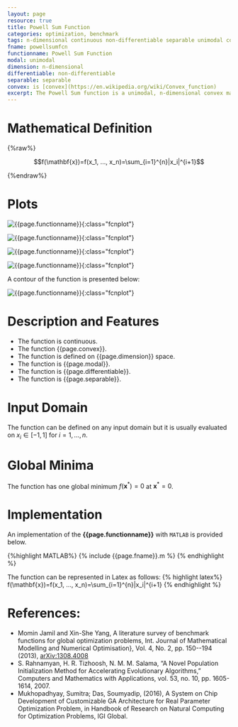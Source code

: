 ```yaml
---
layout: page
resource: true
title: Powell Sum Function
categories: optimization, benchmark
tags: n-dimensional continuous non-differentiable separable unimodal convex
fname: powellsumfcn
functionname: Powell Sum Function
modal: unimodal
dimension: n-dimensional
differentiable: non-differentiable
separable: separable
convex: is [convex](https://en.wikipedia.org/wiki/Convex_function)
excerpt: The Powell Sum function is a unimodal, n-dimensional convex mathematical function widely used for testing optimization algorithms
---
```


# Mathematical Definition

{%raw%} 

$$f(\mathbf{x})=f(x_1, ..., x_n)=\sum_{i=1}^{n}|x_i|^{i+1}$$

{%endraw%}

# Plots
![{{page.functionname}}]({{site.baseurl}}/doc/plots/{{page.fname}}.png){:class="fcnplot"}

![{{page.functionname}}]({{site.baseurl}}/doc/plots/{{page.fname}}_2.png){:class="fcnplot"}

![{{page.functionname}}]({{site.baseurl}}/doc/plots/{{page.fname}}_3.png){:class="fcnplot"}

![{{page.functionname}}]({{site.baseurl}}/doc/plots/{{page.fname}}_4.png){:class="fcnplot"}

A contour of the function is presented below:

![{{page.functionname}}]({{site.baseurl}}/doc/plots/{{page.fname}}_contour.png){:class="fcnplot"}

# Description and Features
* The function is continuous.
* The function {{page.convex}}.
* The function is defined on {{page.dimension}} space.
* The function is {{page.modal}}.
* The function is {{page.differentiable}}.
* The function is {{page.separable}}.

# Input Domain
The function can be defined on any input domain but it is usually evaluated on $x_i \in [-1, 1]$ for $i=1, ..., n$.

# Global Minima
The function has one global minimum $f(\mathbf{x}^{\ast})=0$ at $\mathbf{x}^{\ast} = 0$.

# Implementation
An implementation of the **{{page.functionname}}** with `MATLAB` is provided below. 

{%highlight MATLAB%}
{% include {{page.fname}}.m %}
{% endhighlight %}

The function can be represented in Latex as follows:
{% highlight latex%}
f(\mathbf{x})=f(x_1, ..., x_n)=\sum_{i=1}^{n}|x_i|^{i+1}
{% endhighlight %}

# References:
* Momin Jamil and Xin-She Yang, A literature survey of benchmark functions for global optimization problems, Int. Journal of Mathematical Modelling 
and Numerical Optimisation}, Vol. 4, No. 2, pp. 150--194 (2013), [arXiv:1308.4008](arXiv:1308.4008)
* S. Rahnamyan, H. R. Tizhoosh, N. M. M. Salama, “A Novel Population Initialization
Method for Accelerating Evolutionary Algorithms,” Computers and Mathematics with
Applications, vol. 53, no. 10, pp. 1605-1614, 2007.
* Mukhopadhyay, Sumitra; Das, Soumyadip, (2016), A System on Chip Development of Customizable GA Architecture for Real Parameter Optimization Problem, 
in Handbook of Research on Natural Computing for Optimization Problems, IGI Global. 
